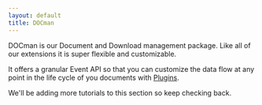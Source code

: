 ```yaml
---
layout: default
title: DOCman
---
```


DOCman is our Document and Download management package. Like all of our extensions it is super flexible and customizable. 

It offers a granular Event API so that you can customize the data flow at any point in the life cycle of you documents with [Plugins](/extensions/docman/plugins.html).

We'll be adding more tutorials to this section so keep checking back. 
